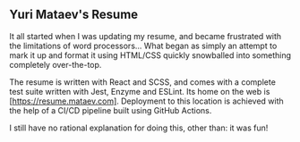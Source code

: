 ## Yuri Mataev's Resume

It all started when I was updating my resume, and became frustrated with the limitations of word processors... What began as simply an attempt to mark it up and format it using HTML/CSS quickly snowballed into something completely over-the-top.

The resume is written with React and SCSS, and comes with a complete test suite written with Jest, Enzyme and ESLint. Its home on the web is [https://resume.mataev.com]. Deployment to this location is achieved with the help of a CI/CD pipeline built using GitHub Actions.

I still have no rational explanation for doing this, other than: it was fun!